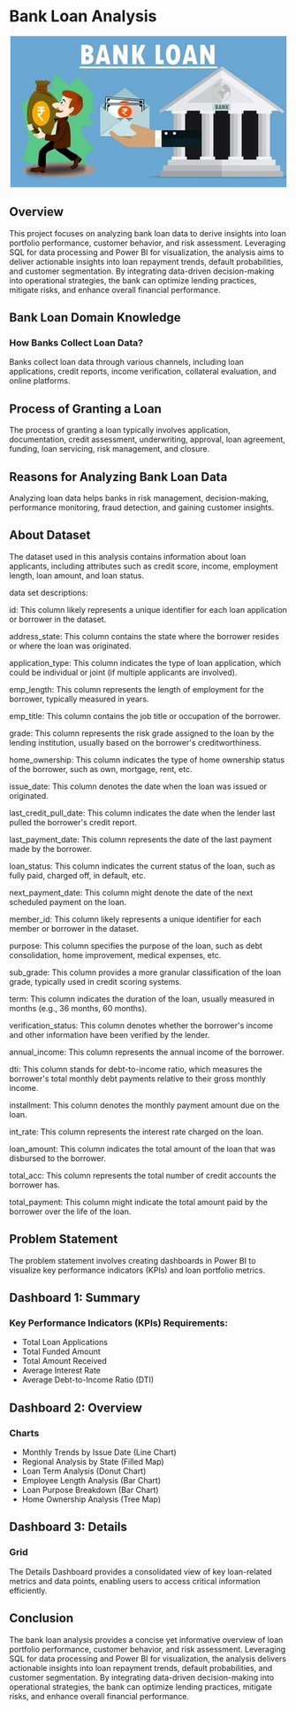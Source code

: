 # Bank Loan Analysis

<p align="center">
  <img src="https://github.com/awazbhujel/Bank-Loan-Analysis-using-SQL-and-PowerBI-Finance-Domain/blob/main/bank%20loan%20img.webp"  title="hover text">
</p>


## Overview

This project focuses on analyzing bank loan data to derive insights into loan portfolio performance, customer behavior, and risk assessment. Leveraging SQL for data processing and Power BI for visualization, the analysis aims to deliver actionable insights into loan repayment trends, default probabilities, and customer segmentation. By integrating data-driven decision-making into operational strategies, the bank can optimize lending practices, mitigate risks, and enhance overall financial performance.

## Bank Loan Domain Knowledge

### How Banks Collect Loan Data?

Banks collect loan data through various channels, including loan applications, credit reports, income verification, collateral evaluation, and online platforms.

## Process of Granting a Loan

The process of granting a loan typically involves application, documentation, credit assessment, underwriting, approval, loan agreement, funding, loan servicing, risk management, and closure.

## Reasons for Analyzing Bank Loan Data

Analyzing loan data helps banks in risk management, decision-making, performance monitoring, fraud detection, and gaining customer insights.

## About Dataset
The dataset used in this analysis contains information about loan applicants, including attributes such as credit score, income, employment length, loan amount, and loan status.

data set descriptions:

id: This column likely represents a unique identifier for each loan application or borrower in the dataset.

address_state: This column contains the state where the borrower resides or where the loan was originated.

application_type: This column indicates the type of loan application, which could be individual or joint (if multiple applicants are involved).

emp_length: This column represents the length of employment for the borrower, typically measured in years.

emp_title: This column contains the job title or occupation of the borrower.

grade: This column represents the risk grade assigned to the loan by the lending institution, usually based on the borrower's creditworthiness.

home_ownership: This column indicates the type of home ownership status of the borrower, such as own, mortgage, rent, etc.

issue_date: This column denotes the date when the loan was issued or originated.

last_credit_pull_date: This column indicates the date when the lender last pulled the borrower's credit report.

last_payment_date: This column represents the date of the last payment made by the borrower.

loan_status: This column indicates the current status of the loan, such as fully paid, charged off, in default, etc.

next_payment_date: This column might denote the date of the next scheduled payment on the loan.

member_id: This column likely represents a unique identifier for each member or borrower in the dataset.

purpose: This column specifies the purpose of the loan, such as debt consolidation, home improvement, medical expenses, etc.

sub_grade: This column provides a more granular classification of the loan grade, typically used in credit scoring systems.

term: This column indicates the duration of the loan, usually measured in months (e.g., 36 months, 60 months).

verification_status: This column denotes whether the borrower's income and other information have been verified by the lender.

annual_income: This column represents the annual income of the borrower.

dti: This column stands for debt-to-income ratio, which measures the borrower's total monthly debt payments relative to their gross monthly income.

installment: This column denotes the monthly payment amount due on the loan.

int_rate: This column represents the interest rate charged on the loan.

loan_amount: This column indicates the total amount of the loan that was disbursed to the borrower.

total_acc: This column represents the total number of credit accounts the borrower has.

total_payment: This column might indicate the total amount paid by the borrower over the life of the loan.

## Problem Statement

The problem statement involves creating dashboards in Power BI to visualize key performance indicators (KPIs) and loan portfolio metrics.

## Dashboard 1: Summary

### Key Performance Indicators (KPIs) Requirements:

- Total Loan Applications
- Total Funded Amount
- Total Amount Received
- Average Interest Rate
- Average Debt-to-Income Ratio (DTI)

## Dashboard 2: Overview

### Charts

- Monthly Trends by Issue Date (Line Chart)
- Regional Analysis by State (Filled Map)
- Loan Term Analysis (Donut Chart)
- Employee Length Analysis (Bar Chart)
- Loan Purpose Breakdown (Bar Chart)
- Home Ownership Analysis (Tree Map)

## Dashboard 3: Details

### Grid

The Details Dashboard provides a consolidated view of key loan-related metrics and data points, enabling users to access critical information efficiently.

## Conclusion

The bank loan analysis provides a concise yet informative overview of loan portfolio performance, customer behavior, and risk assessment. Leveraging SQL for data processing and Power BI for visualization, the analysis delivers actionable insights into loan repayment trends, default probabilities, and customer segmentation. By integrating data-driven decision-making into operational strategies, the bank can optimize lending practices, mitigate risks, and enhance overall financial performance.
